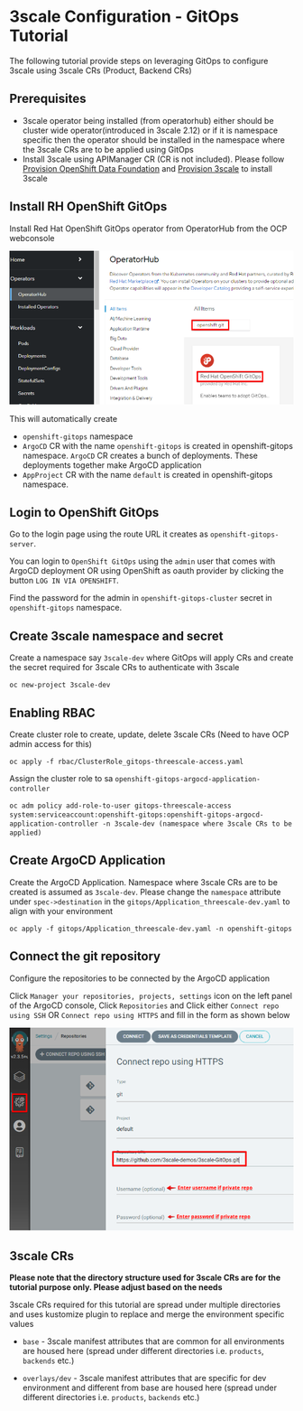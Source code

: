 # 3scale Configuration - GitOps Tutorial

The following tutorial provide steps on leveraging GitOps to configure 3scale using 
3scale CRs (Product, Backend CRs)

## Prerequisites
- 3scale operator being installed (from operatorhub) either should be cluster wide operator(introduced in 3scale 2.12) or if it is namespace specific then the operator should be installed in the namespace where the 3scale CRs are to be applied using GitOps
- Install 3scale using APIManager CR (CR is not included). Please follow [Provision OpenShift Data Foundation](https://github.com/3scale-demos/ossm-3scale-wasm#provision-openshift-data-foundation) and [Provision 3scale](https://github.com/3scale-demos/ossm-3scale-wasm#provision-3scale) to install 3scale

## Install RH OpenShift GitOps
Install Red Hat OpenShift GitOps operator from OperatorHub from the OCP webconsole

![](images/gitops-operator.png)

This will automatically create 
- `openshift-gitops` namespace 
- `ArgoCD` CR with the name `openshift-gitops` is created in openshift-gitops namespace.
 `ArgoCD` CR creates a bunch of deployments. These deployments together make ArgoCD application
- `AppProject` CR with the name `default` is created in openshift-gitops namespace.

## Login to OpenShift GitOps
Go to the login page using the route URL it creates as `openshift-gitops-server`.

You can login to `OpenShift GitOps` using the `admin` user that comes with ArgoCD deployment OR using
OpenShift as oauth provider by clicking the button `LOG IN VIA OPENSHIFT`.

Find the password for the admin in `openshift-gitops-cluster` secret in `openshift-gitops` namespace.

## Create 3scale namespace and secret
Create a namespace say `3scale-dev` where GitOps will apply CRs and create the secret required for 3scale CRs to authenticate with 3scale

```
oc new-project 3scale-dev
```

## Enabling RBAC
Create cluster role to create, update, delete 3scale CRs (Need to have OCP admin access for this)

```
oc apply -f rbac/ClusterRole_gitops-threescale-access.yaml
```
Assign the cluster role to sa `openshift-gitops-argocd-application-controller`

```
oc adm policy add-role-to-user gitops-threescale-access system:serviceaccount:openshift-gitops:openshift-gitops-argocd-application-controller -n 3scale-dev (namespace where 3scale CRs to be applied)
```

## Create ArgoCD Application
 
Create the ArgoCD Application. Namespace where 3scale CRs are to be created is assumed as `3scale-dev`. Please change the `namespace` attribute under `spec->destination` in the `gitops/Application_threescale-dev.yaml` to align with your environment

```
oc apply -f gitops/Application_threescale-dev.yaml -n openshift-gitops
```

## Connect the git repository

Configure the repositories to be connected by the ArgoCD application 

Click `Manager your repositories, projects, settings` icon on the left panel of the ArgoCD console, Click 
`Repositories` and Click either `Connect repo using SSH` OR `Connect repo using HTTPS` and fill in the form as shown below

![](images/gitops-connectrepo.png)

## 3scale CRs
**Please note that the directory structure used for 3scale CRs are for the tutorial purpose only. Please adjust based on the needs**

3scale CRs required for this tutorial are spread under multiple directories and uses kustomize plugin 
to replace and merge the environment specific values

- `base` - 3scale manifest attributes that are common for all environments are housed here (spread under different directories i.e. `products`, `backends` etc.)

- `overlays/dev` - 3scale manifest attributes that are specific for dev environment and different from base are housed here (spread under different directories i.e. `products`, `backends` etc.)